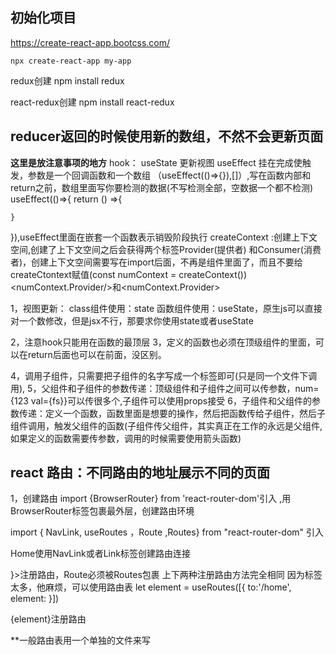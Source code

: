 ## 初始化项目
https://create-react-app.bootcss.com/
```
npx create-react-app my-app
```
redux创建
npm install redux

react-redux创建
npm install react-redux











 ## reducer返回的时候使用新的数组，不然不会更新页面


**这里是放注意事项的地方**
hook：
useState   更新视图
useEffect  挂在完成使触发，参数是一个回调函数和一个数组  （useEffect(()=>{}),[]）,写在函数内部和return之前，数组里面写你要检测的数据(不写检测全部，空数据一个都不检测)
useEffect(()=>{
    return () =>{

    }
}),useEffect里面在嵌套一个函数表示销毁阶段执行
createContext  :创建上下文空间,创建了上下文空间之后会获得两个标签Provider(提供者) 和Consumer(消费者)，创建上下文空间需要写在import后面，不再是组件里面了，而且不要给 createCtontext赋值(const numContext = createContext()) <numContext.Provider/>和<numContext.Provider>

1，视图更新： class组件使用：state  函数组件使用：useState，原生js可以直接对一个数修改，但是jsx不行，那要求你使用state或者useState

2，注意hook只能用在函数的最顶层
3，定义的函数也必须在顶级组件的里面，可以在return后面也可以在前面，没区别。

4，调用子组件，只需要把子组件的名字写成一个标签即可(只是同一个文件下调用),
5，父组件和子组件的参数传递：顶级组件和子组件之间可以传参数，num={123 val={fs}}可以传很多个,子组件可以使用props接受
6，子组件和父组件的参数传递：定义一个函数，函数里面是想要的操作，然后把函数传给子组件，然后子组件调用，触发父组件的函数(子组件传父组件，其实真正在工作的永远是父组件,如果定义的函数需要传参数，调用的时候需要使用箭头函数)


## react 路由：不同路由的地址展示不同的页面


1，创建路由
import {BrowserRouter} from 'react-router-dom'引入
<BrowserRouter>
    <App />
  </BrowserRouter>,用BrowserRouter标签包裹最外层，创建路由环境

  import { NavLink, useRoutes ，Route ,Routes} from "react-router-dom" 引入

  <NavLink className='home' to='/home'>Home</NavLink>使用NavLink或者Link标签创建路由连接

<Routes>
    <Route to='/home' element={<Home />}><Route>注册路由，Route必须被Routes包裹

<Routes>
上下两种注册路由方法完全相同
因为标签太多，他麻烦，可以使用路由表
let element = useRoutes([{
    to:'/home',
    element: <Home / >
}])

{element}注册路由

**一般路由表用一个单独的文件来写